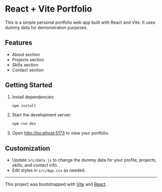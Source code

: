 # React + Vite Portfolio

This is a simple personal portfolio web app built with React and Vite. It uses dummy data for demonstration purposes.

## Features
- About section
- Projects section
- Skills section
- Contact section

## Getting Started

1. Install dependencies:
   ```sh
   npm install
   ```
2. Start the development server:
   ```sh
   npm run dev
   ```
3. Open [http://localhost:5173](http://localhost:5173) to view your portfolio.

## Customization
- Update `src/data.js` to change the dummy data for your profile, projects, skills, and contact info.
- Edit styles in `src/App.css` as needed.

---

This project was bootstrapped with [Vite](https://vitejs.dev/) and [React](https://react.dev/).

